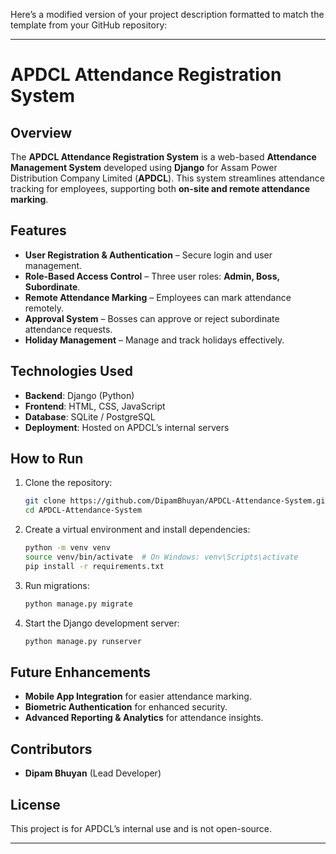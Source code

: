 Here’s a modified version of your project description formatted to match the template from your GitHub repository:  

---

# APDCL Attendance Registration System  

## Overview  
The **APDCL Attendance Registration System** is a web-based **Attendance Management System** developed using **Django** for Assam Power Distribution Company Limited (**APDCL**). This system streamlines attendance tracking for employees, supporting both **on-site and remote attendance marking**.  

## Features  
- **User Registration & Authentication** – Secure login and user management.  
- **Role-Based Access Control** – Three user roles: **Admin, Boss, Subordinate**.  
- **Remote Attendance Marking** – Employees can mark attendance remotely.  
- **Approval System** – Bosses can approve or reject subordinate attendance requests.  
- **Holiday Management** – Manage and track holidays effectively.  

## Technologies Used  
- **Backend**: Django (Python)  
- **Frontend**: HTML, CSS, JavaScript  
- **Database**: SQLite / PostgreSQL  
- **Deployment**: Hosted on APDCL’s internal servers  

## How to Run  
1. Clone the repository:  
   ```bash
   git clone https://github.com/DipamBhuyan/APDCL-Attendance-System.git
   cd APDCL-Attendance-System
   ```
2. Create a virtual environment and install dependencies:  
   ```bash
   python -m venv venv
   source venv/bin/activate  # On Windows: venv\Scripts\activate
   pip install -r requirements.txt
   ```
3. Run migrations:  
   ```bash
   python manage.py migrate
   ```
4. Start the Django development server:  
   ```bash
   python manage.py runserver
   ```

## Future Enhancements  
- **Mobile App Integration** for easier attendance marking.  
- **Biometric Authentication** for enhanced security.  
- **Advanced Reporting & Analytics** for attendance insights.  

## Contributors  
- **Dipam Bhuyan** (Lead Developer)  

## License  
This project is for APDCL’s internal use and is not open-source.  

---
